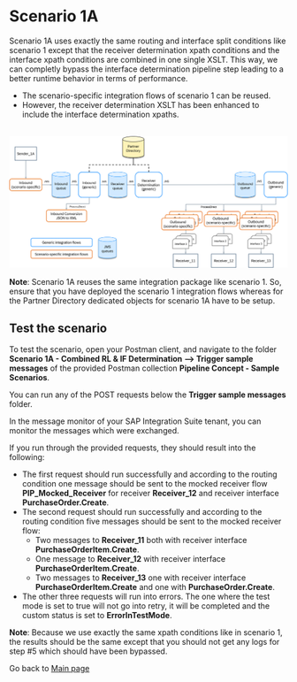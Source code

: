 # Scenario 1A

Scenario 1A uses exactly the same routing and interface split conditions like scenario 1
except that the receiver determination xpath conditions and the interface xpath conditions are combined in one single XSLT.
This way, we can completly bypass the interface determination pipeline step leading to a better runtime behavior in terms of performance.
- The scenario-specific integration flows of scenario 1 can be reused.
- However, the receiver determination XSLT has been enhanced to include the interface determination xpaths.

<br>![](/images/Scenario_1A.png)

**Note**: Scenario 1A reuses the same integration package like scenario 1.
So, ensure that you have deployed the scenario 1 integration flows whereas for the Partner Directory dedicated objects for scenario 1A have to be setup.

## Test the scenario
To test the scenario, open your Postman client, and navigate to the folder **Scenario 1A - Combined RL & IF Determination --> Trigger sample messages** of the provided Postman collection **Pipeline Concept - Sample Scenarios**.

You can run any of the POST requests below the **Trigger sample messages** folder.

In the message monitor of your SAP Integration Suite tenant, you can monitor the messages which were exchanged.

If you run through the provided requests, they should result into the following:
- The first request should run successfully and according to the routing condition one message should be sent to the mocked receiver flow **PIP_Mocked_Receiver** for receiver **Receiver_12** and receiver interface **PurchaseOrder.Create**.
- The second request should run successfully and according to the routing condition five messages should be sent to the mocked receiver flow:
  - Two messages to **Receiver_11** both with receiver interface **PurchaseOrderItem.Create**.
  - One message to **Receiver_12** with receiver interface **PurchaseOrderItem.Create**.
  - Two messages to **Receiver_13** one with receiver interface **PurchaseOrderItem.Create** and one with **PurchaseOrder.Create**. 
- The other three requests will run into errors. The one where the test mode is set to true will not go into retry, it will be completed and the custom status is set to **ErrorInTestMode**.

**Note**: Because we use exactly the same xpath conditions like in scenario 1, the results should be the same except that you should not get any logs for step #5 which should have been bypassed.

Go back to [Main page](../../README.md)

